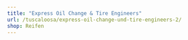 ```yaml
---
title: "Express Oil Change & Tire Engineers"
url: /tuscaloosa/express-oil-change-und-tire-engineers-2/
shop: Reifen
---
```


